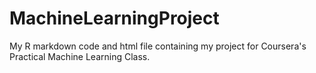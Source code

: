 # MachineLearningProject
My R markdown code and html file containing my project for Coursera's Practical Machine Learning Class.
